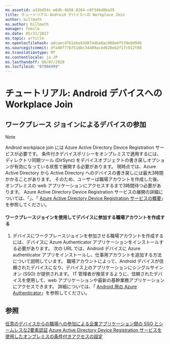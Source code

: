 ```yaml
---
ms.assetid: a33bd54c-e6db-4b58-8264-c0f34bd8ba39
title: チュートリアル-Android デバイスへの Workplace Join
author: billmath
ms.author: billmath
manager: femila
ms.date: 05/31/2017
ms.topic: article
ms.openlocfilehash: adcaecd7b1eba93d074dba8ac908e6f539e9d9d6
ms.sourcegitcommit: dfa48f77b751dbc34409aced628eb2f17c912f08
ms.translationtype: MT
ms.contentlocale: ja-JP
ms.lasthandoff: 08/07/2020
ms.locfileid: "87966999"
---
```

# <a name="walkthrough-workplace-join-to-an-android-device"></a>チュートリアル: Android デバイスへの Workplace Join



## <a name="join-your-device-with-workplace-join"></a>ワークプレース ジョインによるデバイスの参加

> [!NOTE]
> Android workplace join には Azure Active Directory Device Registration サービスが必要です。 条件付きデバイスポリシーをオンプレミスで適用するには、ディレクトリ同期ツール (DirSync) をデバイスオブジェクトの書き戻しオプションが有効になっている状態で展開する必要があります。 現時点では、Azure Active Directory から Active Directory へのデバイスの書き戻しには最大3時間かかることがあります。 そのため、ユーザーは職場アカウントを作成した後、オンプレミスの web アプリケーションにアクセスするまで3時間待つ必要があります。 Azure Active Directory Device Registration サービスの展開の詳細については、「」、「 [Azure Active Directory Device Registration サービスの概要](/previous-versions/azure/dn788908(v=azure.100))」を参照してください。

#### <a name="create-a-work-account-that-joins-your-device-with-workplace-join"></a>ワークプレースジョインを使用してデバイスに参加する職場アカウントを作成する

1.  デバイスにワークプレースジョインを参加させる職場アカウントを作成するには、デバイスに Azure Authenticator アプリケーションをインストールする必要があります。 次の URL では、Android デバイスに Azure authenticator アプリをインストールし、仕事用アカウントを追加する方法について説明しています。 職場アカウントによって、Android デバイスが信頼されたデバイスになり、デバイス上のアプリケーションにシングルサインオン (SSO) が提供されます。 IT 管理者が推奨するように、信頼されたデバイスを使用して、web アプリケーションや最新の基幹業務アプリケーションにアクセスできます。 詳細については、「 [Android 用の Azure Authenticator](/azure/multi-factor-authentication/end-user/microsoft-authenticator-app-how-to)」を参照してください。

## <a name="see-also"></a>参照
[任意のデバイスからの職場への参加による企業アプリケーション間の SSO とシームレスな2要素認証](Join-to-Workplace-from-Any-Device-for-SSO-and-Seamless-Second-Factor-Authentication-Across-Company-Applications.md) 
[Azure Active Directory Device Registration サービスを使用したオンプレミスの条件付きアクセスの設定](/azure/active-directory/active-directory-device-registration-on-premises-setup)
